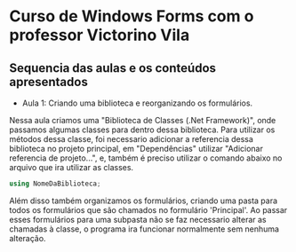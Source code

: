 # Curso de Windows Forms com o professor Victorino Vila

## Sequencia das aulas e os conteúdos apresentados

- Aula 1: Criando uma biblioteca e reorganizando os formulários.

Nessa aula criamos uma "Biblioteca de Classes (.Net Framework)", onde passamos algumas classes para dentro dessa biblioteca. Para utilizar os métodos dessa classe, foi necessario adicionar a referencia dessa biblioteca no projeto principal, em "Dependências" utilizar "Adicionar referencia de projeto...", e, também é preciso utilizar o comando abaixo no arquivo que ira utilizar as classes.

```C#
using NomeDaBiblioteca;
```

Além disso também organizamos os formulários, criando uma pasta para todos os formulários que são chamados no formulário 'Principal'. Ao passar esses formulários para uma subpasta não se faz necessario alterar as chamadas à classe, o programa ira funcionar normalmente sem nenhuma alteração.
